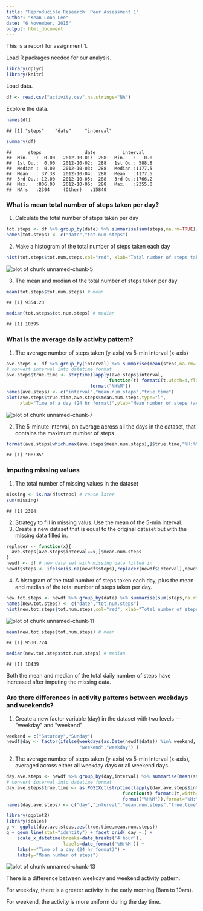 ```yaml
---
title: "Reproducible Research: Peer Assessment 1"
author: "Kean Loon Lee"
date: "6 November, 2015"
output: html_document
---
```


This is a report for assignment 1.

Load R packages needed for our analysis.

```r
library(dplyr)
library(knitr)
```

Load data.  

```r
df <- read.csv("activity.csv",na.strings="NA")
```

Explore the data.

```r
names(df)
```

```
## [1] "steps"    "date"     "interval"
```

```r
summary(df)
```

```
##      steps                date          interval     
##  Min.   :  0.00   2012-10-01:  288   Min.   :   0.0  
##  1st Qu.:  0.00   2012-10-02:  288   1st Qu.: 588.8  
##  Median :  0.00   2012-10-03:  288   Median :1177.5  
##  Mean   : 37.38   2012-10-04:  288   Mean   :1177.5  
##  3rd Qu.: 12.00   2012-10-05:  288   3rd Qu.:1766.2  
##  Max.   :806.00   2012-10-06:  288   Max.   :2355.0  
##  NA's   :2304     (Other)   :15840
```

### What is mean total number of steps taken per day?
1. Calculate the total number of steps taken per day

```r
tot.steps <- df %>% group_by(date) %>% summarise(sum(steps,na.rm=TRUE))
names(tot.steps) <- c("date","tot.num.steps")
```

2. Make a histogram of the total number of steps taken each day

```r
hist(tot.steps$tot.num.steps,col="red", xlab="Total number of steps taken each day")
```

![plot of chunk unnamed-chunk-5](figure/unnamed-chunk-5-1.png) 

3. The mean and median of the total number of steps taken per day

```r
mean(tot.steps$tot.num.steps) # mean
```

```
## [1] 9354.23
```

```r
median(tot.steps$tot.num.steps) # median
```

```
## [1] 10395
```

### What is the average daily activity pattern?
1. The average number of steps taken (y-axis) vs 5-min interval (x-axis)

```r
ave.steps <- df %>% group_by(interval) %>% summarise(mean(steps,na.rm=TRUE))
# convert interval into datetime format
ave.steps$true.time <- strptime(lapply(ave.steps$interval,
                                      function(t) formatC(t,width=4,flag="0")),
                               format("%H%M"))
names(ave.steps) <- c("interval","mean.num.steps","true.time")
plot(ave.steps$true.time,ave.steps$mean.num.steps,type="l",
     xlab="Time of a day (24 hr format)",ylab="Mean number of steps (averaged over all days)")
```

![plot of chunk unnamed-chunk-7](figure/unnamed-chunk-7-1.png) 

2. The 5-minute interval, on average across all the days in the dataset, that contains the maximum number of steps

```r
format(ave.steps[which.max(ave.steps$mean.num.steps),]$true.time,"%H:%M")
```

```
## [1] "08:35"
```

### Imputing missing values
1. The total number of missing values in the dataset

```r
missing <- is.na(df$steps) # reuse later
sum(missing)
```

```
## [1] 2304
```

2. Strategy to fill in missing valus. Use the mean of the 5-min interval.
3. Create a new dataset that is equal to the original dataset but with the missing data filled in.

```r
replacer <- function(x){
  ave.steps[ave.steps$interval==x,]$mean.num.steps
}
newdf <- df # new data set with missing data filled in
newdf$steps <- ifelse(is.na(newdf$steps),replacer(newdf$interval),newdf$steps)
```

4. A histogram of the total number of steps taken each day, plus the mean and median of the total number of steps taken per day.

```r
new.tot.steps <- newdf %>% group_by(date) %>% summarise(sum(steps,na.rm=TRUE))
names(new.tot.steps) <- c("date","tot.num.steps")
hist(new.tot.steps$tot.num.steps,col="red", xlab="Total number of steps taken each day (new data set)") # histogram
```

![plot of chunk unnamed-chunk-11](figure/unnamed-chunk-11-1.png) 

```r
mean(new.tot.steps$tot.num.steps) # mean
```

```
## [1] 9530.724
```

```r
median(new.tot.steps$tot.num.steps) # median
```

```
## [1] 10439
```
Both the mean and median of the total daily number of steps have increased after imputing the missing data.

### Are there differences in activity patterns between weekdays and weekends?
1. Create a new factor variable (day) in the dataset with two levels -- "weekday" and "weekend"

```r
weekend = c("Saturday","Sunday")
newdf$day <- factor(ifelse(weekdays(as.Date(newdf$date)) %in% weekend,
                           "weekend","weekday") )
```

2. The average number of steps taken (y-axis) vs 5-min interval (x-axis), averaged across either all weekday days or all weekend days.

```r
day.ave.steps <- newdf %>% group_by(day,interval) %>% summarise(mean(steps,na.rm=TRUE))
# convert interval into datetime format
day.ave.steps$true.time <- as.POSIXct(strptime(lapply(day.ave.steps$interval,
                                           function(t) formatC(t,width=4,flag="0")),
                                           format("%H%M")),format="%H:%M")
names(day.ave.steps) <- c("day","interval","mean.num.steps","true.time")

library(ggplot2)
library(scales)
g <- ggplot(day.ave.steps,aes(true.time,mean.num.steps))
g + geom_line(stat="identity") + facet_grid( day ~.) + 
    scale_x_datetime(breaks=date_breaks('4 hour'), 
                     labels=date_format('%H:%M')) +
    labs(x="Time of a day (24 hr format)") +
    labs(y="Mean number of steps")
```

![plot of chunk unnamed-chunk-13](figure/unnamed-chunk-13-1.png) 

There is a difference between weekday and weekend activity pattern. 

For weekday, there is a greater activity in the early morning (8am to 10am). 

For weekend, the activity is more uniform during the day time.
